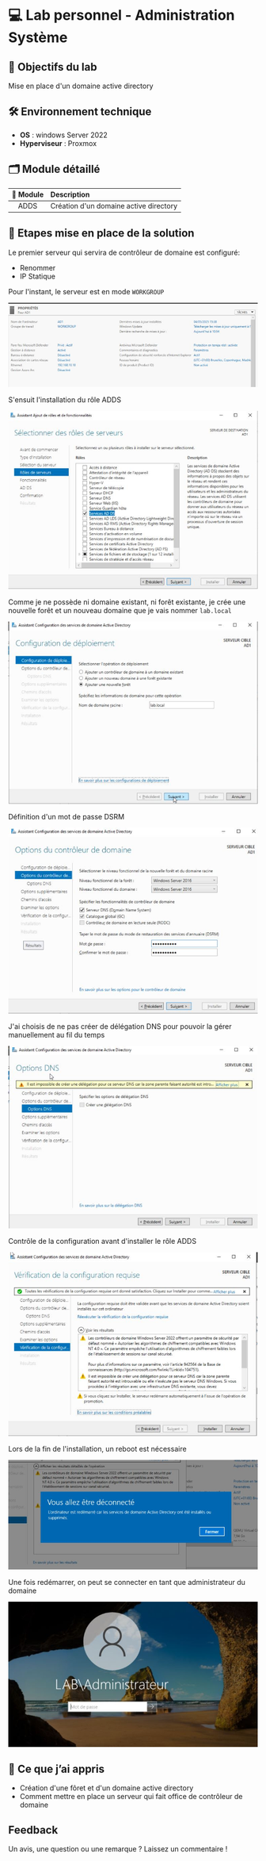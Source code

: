 # 💻 Lab personnel - Administration Système

## 📌 Objectifs du lab

Mise en place d'un domaine active directory

## 🛠️ Environnement technique

- **OS** : windows Server 2022
- **Hyperviseur** : Proxmox

## 🗂️ Module détaillé

|📁 Module|Description|
|:-:|:-|
|ADDS|Création d'un domaine active directory|

## 📸 Etapes mise en place de la solution

Le premier serveur qui servira de contrôleur de domaine est configuré:

- Renommer
- IP Statique

Pour l'instant, le serveur est en mode `WORKGROUP`

![AD sans contrôleur de domaine](./Illustration/crea_ad_1.JPG)

S'ensuit l'installation du rôle ADDS

![installation ADDS](./Illustration/crea_ad_2.JPG)

Comme je ne possède ni domaine existant, ni forêt existante, je crée une nouvelle forêt et un nouveau domaine que je vais nommer `lab.local`

![nommage de la forêt](./Illustration/crea_ad_3.JPG)

Définition d'un mot de passe DSRM

![definition mdp DSRM](./Illustration/crea_ad_4.JPG)

J'ai choisis de ne pas créer de délégation DNS pour pouvoir la gérer manuellement au fil du temps

![creation deleguation DNS](./Illustration/crea_ad_5.JPG)

Contrôle de la configuration avant d'installer le rôle ADDS

![installation ADDS](./Illustration/crea_ad_6.JPG)

Lors de la fin de l'installation, un reboot est nécessaire

![reboot](./Illustration/crea_ad_7.JPG)

Une fois redémarrer, on peut se connecter en tant que administrateur du domaine

![connexion](./Illustration/crea_ad_8.JPG)

## 🧠 Ce que j’ai appris

- Création d'une fôret et d'un domaine active directory
- Comment mettre en place un serveur qui fait office de contrôleur de domaine

## Feedback

Un avis, une question ou une remarque ? Laissez un commentaire !
